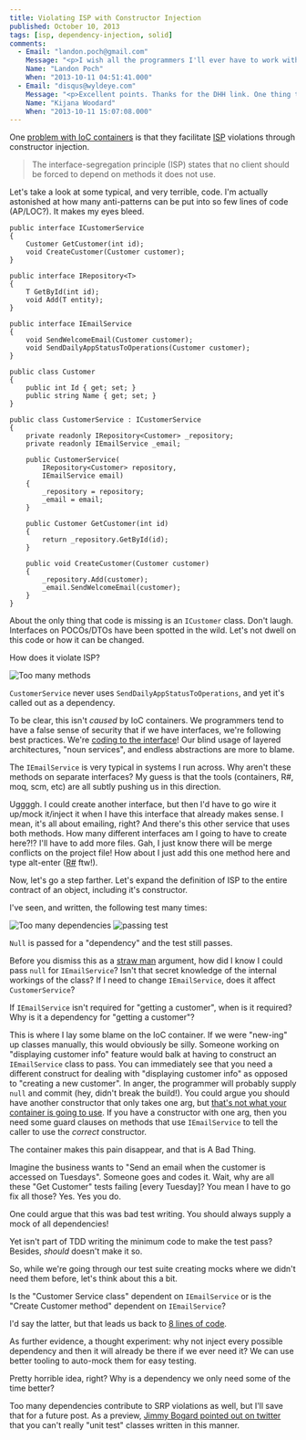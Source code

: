 ```yaml
---
title: Violating ISP with Constructor Injection
published: October 10, 2013
tags: [isp, dependency-injection, solid]
comments:
  - Email: "landon.poch@gmail.com"
    Message: "<p>I wish all the programmers I'll ever have to work with would read this post and apply it.  This is a huge problem because it creates massively convoluted code.  For me, saying that this is an ISP violation is simply a more specific way of saying people are abusing scope.  If you don't need a dependency at the class level, then why is it there?</p><p>Why don't I just define everything as static and assume that everything depends on everything?  Because it's a tangled mess that's why.  The violation in your example is pretty much the same thing, just to a lesser degree.  The bottom line is, always keep variable scope as minimal as possible.  Great programmers have always been minimalists.</p><p>A couple of thoughts on IoC...</p><p>I agree that IoC isn't causing the problem here but it definitely is an accomplice.  Having the classes \"newed\" up automatically by the container makes these things easier to miss.  I've also seen performance problems occur when pulling a new instance of a class from the container because it has a bunch of needless dependencies.  You can avoid these problems though by just being careful and not abusing the power the container gives you.</p><p>I also enjoyed an article by  David Heinemeier Hansson where he explains why dependency injection is obsolete in dynamic languages.  <a href=\"https://david.heinemeierhansson.com/2012/dependency-injection-is-not-a-virtue.html\" rel=\"nofollow\">https://david.heinemeierhansson...</a>.  I agree with the idea that a pattern in one language might just be a feature that is built into the semantics of another language.</p><p>I've seen a lot of people put waaaaay too much weight behind dependency injection and ignore a lot of more important overarching principles like SRP, OCP, LSP, ISP and IoC.  Dependency injection isn't even a principle really.  It's more of an implementation detail of a principle called IoC.  I think a lot of times we focus on the wrong things and miss the really important programming concepts.  So many people are obsessed with the buzz words that they miss the underlying value.  Often programmers will use things that aren't necessary and be completely ignorant to other basic things that are arguably way more important.</p>"
    Name: "Landon Poch"
    When: "2013-10-11 04:51:41.000"
  - Email: "disqus@wyldeye.com"
    Message: "<p>Excellent points. Thanks for the DHH link. One thing that egged me to write this post was stumbling across some FP threads which said things like \"and that leads to asinine things like TDD and IoC containers\".</p><p>To your point, if merely changing languages removes the need for a tool, maybe this isn't a core programming need at all but incidental complexity introduced by your language of choice.</p><p>But even then, can the problem be reshaped so that the tool isn't needed. If it hurts when you do that, don't do that. Don't make a tool to hurt yourself more efficiently.</p>"
    Name: "Kijana Woodard"
    When: "2013-10-11 15:07:08.000"
---
```

One [problem with IoC containers][questioning-ioc] is that they facilitate [ISP] violations through constructor injection.

> The interface-segregation principle (ISP) states that no client should be forced to depend on methods it does not use.

Let's take a look at some typical, and very terrible, code. I'm actually astonished at how many anti-patterns can be put into so few lines of code (AP/LOC?). It makes my eyes bleed.

    public interface ICustomerService
    {
        Customer GetCustomer(int id);
        void CreateCustomer(Customer customer);
    }

    public interface IRepository<T>
    {
        T GetById(int id);
        void Add(T entity);
    }

    public interface IEmailService
    {
        void SendWelcomeEmail(Customer customer);
        void SendDailyAppStatusToOperations(Customer customer);
    }

    public class Customer
    {
        public int Id { get; set; }
        public string Name { get; set; }
    }
    
    public class CustomerService : ICustomerService
    {
        private readonly IRepository<Customer> _repository;
        private readonly IEmailService _email;

        public CustomerService(
            IRepository<Customer> repository, 
            IEmailService email)
        {
            _repository = repository;
            _email = email;
        }

        public Customer GetCustomer(int id)
        {
            return _repository.GetById(id);
        }

        public void CreateCustomer(Customer customer)
        {
            _repository.Add(customer);
            _email.SendWelcomeEmail(customer);
        }
    }

About the only thing that code is missing is an `ICustomer` class. Don't laugh. Interfaces on POCOs/DTOs have been spotted in the wild. Let's not dwell on this code or how it can be changed. 

How does it violate ISP?

![Too many methods][too-many-methods]

`CustomerService` never uses `SendDailyAppStatusToOperations`, and yet it's called out as a dependency.

To be clear, this isn't _caused_ by IoC containers. We programmers tend to have a false sense of security that if we have interfaces, we're following best practices. We're [coding to the interface]! Our blind usage of layered architectures, "noun services", and endless abstractions are more to blame.

The `IEmailService` is very typical in systems I run across. Why aren't these methods on separate interfaces? My guess is that the tools (containers, R#, moq, scm, etc) are all subtly pushing us in this direction. 

Uggggh. I could create another interface, but then I'd have to go wire it up/mock it/inject it when I have this interface that already makes sense. I mean, it's all about emailing, right? And there's this other service that uses both methods. How many different interfaces am I going to have to create here?!? I'll have to add more files. Gah, I just know there will be merge conflicts on the project file! How about I just add this one method here and type alt-enter ([R#] ftw!).

Now, let's go a step farther. Let's expand the definition of ISP to the entire contract of an object, including it's constructor. 

I've seen, and written, the following test many times:

![Too many dependencies][too-many-dependencies]
![passing test][passing-test]

`Null` is passed for a "dependency" and the test still passes.

Before you dismiss this as a [straw man] argument, how did I know I could pass `null` for `IEmailService`? Isn't that secret knowledge of the internal workings of the class? If I need to change `IEmailService`, does it affect `CustomerService`?

If `IEmailService` isn't required for "getting a customer", when is it required?  Why is it a dependency for "getting a customer"? 

This is where I lay some blame on the IoC container. If we were "new-ing" up classes manually, this would obviously be silly. Someone working on "displaying customer info" feature would balk at having to construct an `IEmailService` class to pass. You can immediately see that you need a different construct for dealing with "displaying customer info" as opposed to "creating a new customer".  In anger, the programmer will probably supply `null` and commit (hey, didn't break the build!). You could argue you should have another constructor that only takes one arg, but [that's not what your container is going to use][autowiring]. If you have a constructor with one arg, then you need some guard clauses on methods that use `IEmailService` to tell the caller to use the _correct_ constructor.

The container makes this pain disappear, and that is A Bad Thing.

Imagine the business wants to "Send an email when the customer is accessed on Tuesdays". Someone goes and codes it. Wait, why are all these "Get Customer" tests failing [every Tuesday]? You mean I have to go fix all those? Yes. Yes you do.

One could argue that this was bad test writing. You should always supply a mock of all dependencies! 

Yet isn't part of TDD writing the minimum code to make the test pass? Besides, _should_ doesn't make it so.

So, while we're going through our test suite creating mocks where we didn't need them before, let's think about this a bit. 

Is the "Customer Service class" dependent on `IEmailService` or is the "Create Customer method" dependent on `IEmailService`?

I'd say the latter, but that leads us back to [8 lines of code].

As further evidence, a thought experiment: why not inject every possible dependency and then it will already be there if we ever need it? We can use better tooling to auto-mock them for easy testing. 

Pretty horrible idea, right? Why is a dependency we only need some of the time better?

Too many dependencies contribute to SRP violations as well, but I'll save that for a future post. As a preview, [Jimmy Bogard pointed out on twitter][unit testing?] that you can't really "unit test" classes written in this manner.

[questioning-ioc]: /questioning-ioc-containers
[ISP]: https://en.wikipedia.org/wiki/Interface_segregation_principle
[too-many-methods]: /content/posts/images/violating-isp/too-many-methods.png  "CustomerService doesn't use SendDailyAppStatusToOperations"
[too-many-dependencies]: /content/posts/images/violating-isp/too-many-dependencies.png  "CustomerService doesn't EmailService for this"
[passing-test]: /content/posts/images/violating-isp/passing-test.png  "the test passes anyway"
[8 lines of code]: https://www.infoq.com/presentations/8-lines-code-refactoring
[unit testing?]: https://twitter.com/jbogard/status/387977767209672704
[straw man]: https://en.wikipedia.org/wiki/Straw_man
[autowiring]: https://code.google.com/p/autofac/wiki/Autowiring
[coding to the interface]: https://stackoverflow.com/questions/4456424/what-do-programmers-mean-when-they-say-code-against-an-interface-not-an-objec
[R#]: https://stackoverflow.com/questions/95188/what-is-your-favorite-resharper-visual-studio-shortcut

